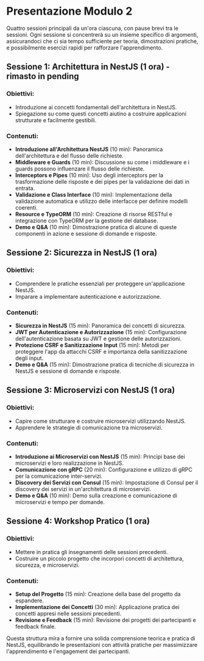 # Presentazione Modulo 2

Quattro sessioni principali da un'ora ciascuna, con pause brevi tra le sessioni. Ogni sessione si concentrerà su un insieme specifico di argomenti, assicurandoci che ci sia tempo sufficiente per teoria, dimostrazioni pratiche, e possibilmente esercizi rapidi per rafforzare l'apprendimento.

## Sessione 1: Architettura in NestJS (1 ora) - rimasto in pending

### Obiettivi:
- Introduzione ai concetti fondamentali dell'architettura in NestJS.
- Spiegazione su come questi concetti aiutino a costruire applicazioni strutturate e facilmente gestibili.

### Contenuti:
- **Introduzione all'Architettura NestJS** (10 min): Panoramica dell'architettura e del flusso delle richieste.
- **Middleware e Guards** (10 min): Discussione su come i middleware e i guards possono influenzare il flusso delle richieste.
- **Interceptors e Pipes** (10 min): Uso degli interceptors per la trasformazione delle risposte e dei pipes per la validazione dei dati in entrata.
- **Validazione e Class Interface** (10 min): Implementazione della validazione automatica e utilizzo delle interfacce per definire modelli coerenti.
- **Resource e TypeORM** (10 min): Creazione di risorse RESTful e integrazione con TypeORM per la gestione del database.
- **Demo e Q&A** (10 min): Dimostrazione pratica di alcune di queste componenti in azione e sessione di domande e risposte.

## Sessione 2: Sicurezza in NestJS (1 ora)

### Obiettivi:
- Comprendere le pratiche essenziali per proteggere un'applicazione NestJS.
- Imparare a implementare autenticazione e autorizzazione.

### Contenuti:
- **Sicurezza in NestJS** (15 min): Panoramica dei concetti di sicurezza.
- **JWT per Autenticazione e Autorizzazione** (15 min): Configurazione dell'autenticazione basata su JWT e gestione delle autorizzazioni.
- **Protezione CSRF e Sanitizzazione Input** (15 min): Metodi per proteggere l'app da attacchi CSRF e importanza della sanitizzazione degli input.
- **Demo e Q&A** (15 min): Dimostrazione pratica di tecniche di sicurezza in NestJS e sessione di domande e risposte.

## Sessione 3: Microservizi con NestJS (1 ora)

### Obiettivi:
- Capire come strutturare e costruire microservizi utilizzando NestJS.
- Apprendere le strategie di comunicazione tra microservizi.

### Contenuti:
- **Introduzione ai Microservizi con NestJS** (15 min): Principi base dei microservizi e loro realizzazione in NestJS.
- **Comunicazione con gRPC** (20 min): Configurazione e utilizzo di gRPC per la comunicazione inter-servizi.
- **Discovery dei Servizi con Consul** (15 min): Impostazione di Consul per il discovery dei servizi in un'architettura di microservizi.
- **Demo e Q&A** (10 min): Demo sulla creazione e comunicazione di microservizi e tempo per domande.

## Sessione 4: Workshop Pratico (1 ora)

### Obiettivi:
- Mettere in pratica gli insegnamenti delle sessioni precedenti.
- Costruire un piccolo progetto che incorpori concetti di architettura, sicurezza, e microservizi.

### Contenuti:
- **Setup del Progetto** (15 min): Creazione della base del progetto da espandere.
- **Implementazione dei Concetti** (30 min): Applicazione pratica dei concetti appresi nelle sessioni precedenti.
- **Revisione e Feedback** (15 min): Revisione dei progetti dei partecipanti e feedback finale.

Questa struttura mira a fornire una solida comprensione teorica e pratica di NestJS, equilibrando le presentazioni con attività pratiche per massimizzare l'apprendimento e l'engagement dei partecipanti.